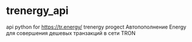 # trenergy_api
api python for https://tr.energy/ trenergy progect
Автопополнение Energy для совершения дешевых транзакций в сети TRON
